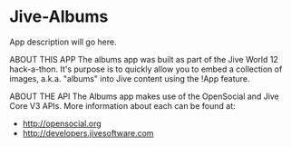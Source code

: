 Jive-Albums
==================

App description will go here.

ABOUT THIS APP
The albums app was built as part of the Jive World 12 hack-a-thon.
It's purpose is to quickly allow you to embed a collection of images, a.k.a. "albums" into Jive content using the !App feature.

ABOUT THE API
The Albums app makes use of the OpenSocial and Jive Core V3 APIs. More information about each can be found at:
* http://opensocial.org
* http://developers.jivesoftware.com
